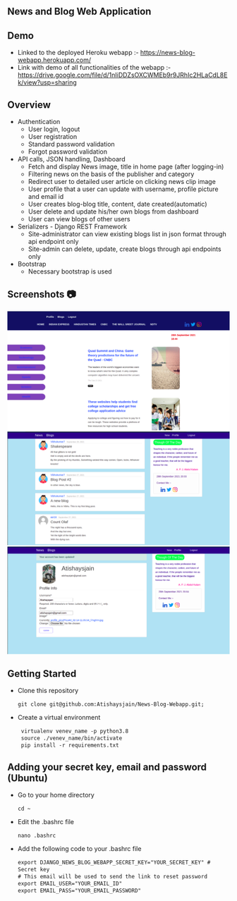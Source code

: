## News and Blog Web Application

## Demo 
* Linked to the deployed Heroku webapp :- https://news-blog-webapp.herokuapp.com/
* Link with demo of all functionalities of the webapp :- https://drive.google.com/file/d/1nIiDDZsOXCWMEb9r9JRhIc2HLaCdL8Ek/view?usp=sharing

## Overview
*  Authentication
    * User login, logout
    * User registration
    * Standard password validation
    * Forgot password validation
* API calls, JSON handling, Dashboard
    * Fetch and display News image, title in home page (after logging-in)
    * Filtering news on the basis of the publisher and category
    * Redirect user to detailed user article on clicking news clip image
    * User profile that a user can update with username, profile picture and email id
    * User creates blog-blog title, content, date created(automatic)
    * User delete and update his/her own blogs from dashboard
    * User can view blogs of other users
* Serializers - Django REST Framework
    * Site-administrator can view existing blogs list in json format through api endpoint only
    * Site-admin can delete, update, create blogs through api endpoints only
* Bootstrap
    * Necessary bootstrap is used

## Screenshots 📷
 <p float="left">
 <img src ="images/news_page.png"/>     
 <img src ="images/blog_page.png"/>  
 <img src ="images/profile_page.png"/>   
 </p>

## Getting Started
- Clone this repository
   ```Shell
   git clone git@github.com:Atishaysjain/News-Blog-Webapp.git;
   ```
   
- Create a virtual environment
  ```Shell
   virtualenv venev_name -p python3.8
   source ./venev_name/bin/activate
   pip install -r requirements.txt
  ```

## Adding your secret key, email and password (Ubuntu)

- Go to your home directory
   ```Shell
   cd ~
   ```

- Edit the .bashrc file
   ```Shell
   nano .bashrc
   ```

* Add the following code to your .bashrc file
    ```Shell
    export DJANGO_NEWS_BLOG_WEBAPP_SECRET_KEY="YOUR_SECRET_KEY" # Secret key 
    # This email will be used to send the link to reset password 
    export EMAIL_USER="YOUR_EMAIL_ID"
    export EMAIL_PASS="YOUR_EMAIL_PASSWORD"
    ```

